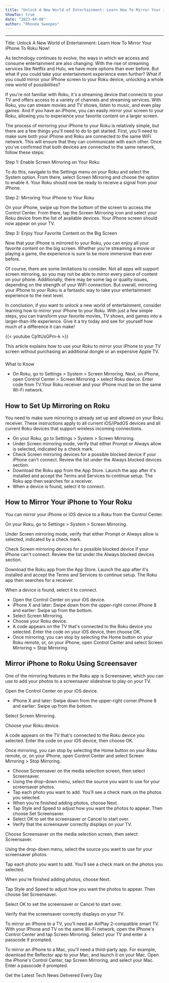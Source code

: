 ```yaml
---
title: "Unlock A New World of Entertainment: Learn How To Mirror Your iPhone To Roku Now!"
ShowToc: true 
date: "2023-04-08"
author: "Rhonda Swoopes"
---
```

*****
Title: Unlock A New World of Entertainment: Learn How To Mirror Your iPhone To Roku Now!

As technology continues to evolve, the ways in which we access and consume entertainment are also changing. With the rise of streaming services like Netflix and Hulu, we have more options than ever before. But what if you could take your entertainment experience even further? What if you could mirror your iPhone screen to your Roku device, unlocking a whole new world of possibilities?

If you're not familiar with Roku, it's a streaming device that connects to your TV and offers access to a variety of channels and streaming services. With Roku, you can stream movies and TV shows, listen to music, and even play games. And if you have an iPhone, you can easily mirror your screen to your Roku, allowing you to experience your favorite content on a larger screen.

The process of mirroring your iPhone to your Roku is relatively simple, but there are a few things you'll need to do to get started. First, you'll need to make sure both your iPhone and Roku are connected to the same WiFi network. This will ensure that they can communicate with each other. Once you've confirmed that both devices are connected to the same network, follow these steps:

Step 1: Enable Screen Mirroring on Your Roku

To do this, navigate to the Settings menu on your Roku and select the System option. From there, select Screen Mirroring and choose the option to enable it. Your Roku should now be ready to receive a signal from your iPhone.

Step 2: Mirroring Your iPhone to Your Roku

On your iPhone, swipe up from the bottom of the screen to access the Control Center. From there, tap the Screen Mirroring icon and select your Roku device from the list of available devices. Your iPhone screen should now appear on your TV.

Step 3: Enjoy Your Favorite Content on the Big Screen

Now that your iPhone is mirrored to your Roku, you can enjoy all your favorite content on the big screen. Whether you're streaming a movie or playing a game, the experience is sure to be more immersive than ever before.

Of course, there are some limitations to consider. Not all apps will support screen mirroring, so you may not be able to mirror every piece of content on your phone. Additionally, there may be some lag or quality issues, depending on the strength of your WiFi connection. But overall, mirroring your iPhone to your Roku is a fantastic way to take your entertainment experience to the next level.

In conclusion, if you want to unlock a new world of entertainment, consider learning how to mirror your iPhone to your Roku. With just a few simple steps, you can transform your favorite movies, TV shows, and games into a larger-than-life experience. Give it a try today and see for yourself how much of a difference it can make!

{{< youtube Cp1tUsGPm-k >}} 




This article explains how to use your Roku to mirror your iPhone to your TV screen without purchasing an additional dongle or an expensive Apple TV.

 
### 
What to Know
 
- On Roku, go to Settings > System > Screen Mirroring. Next, on iPhone, open Control Center > Screen Mirroring > select Roku device. Enter code from TV.Your Roku receiver and your iPhone must be on the same Wi-Fi network.

 
##   How to Set Up Mirroring on Roku  
 

You need to make sure mirroring is already set up and allowed on your Roku receiver. These instructions apply to all current iOS/iPadOS devices and all current Roku devices that support wireless incoming connections.

 
- On your Roku, go to Settings > System > Screen Mirroring.
 - Under Screen mirroring mode, verify that either Prompt or Always allow is selected, indicated by a check mark.
 - Check Screen mirroring devices for a possible blocked device if your iPhone can't connect. Review the list under the Always blocked devices section.
 - Download the Roku app from the App Store. Launch the app after it's installed and accept the Terms and Services to continue setup. The Roku app then searches for a receiver.
 - When a device is found, select it to connect.

 
##   How to Mirror Your iPhone to Your Roku  
 

You can mirror your iPhone or iOS device to a Roku from the Control Center.

 

On your Roku, go to Settings > System > Screen Mirroring.

 

Under Screen mirroring mode, verify that either Prompt or Always allow is selected, indicated by a check mark.

 
Check Screen mirroring devices for a possible blocked device if your iPhone can't connect. Review the list under the Always blocked devices section.
 

Download the Roku app from the App Store. Launch the app after it's installed and accept the Terms and Services to continue setup. The Roku app then searches for a receiver.

 

When a device is found, select it to connect.

 
- Open the Control Center on your iOS device.
 - iPhone X and later: Swipe down from the upper-right corner.iPhone 8 and earlier: Swipe up from the bottom.
 - Select Screen Mirroring.
 - Choose your Roku device.
 - A code appears on the TV that's connected to the Roku device you selected. Enter the code on your iOS device, then choose OK.
 - Once mirroring, you can stop by selecting the Home button on your Roku remote, or, on your iPhone, open Control Center and select Screen Mirroring > Stop Mirroring.

 
##   Mirror iPhone to Roku Using Screensaver  
 

One of the mirroring features in the Roku app is Screensaver, which you can use to add your photos to a screensaver slideshow to play on your TV.

 

Open the Control Center on your iOS device.

 
- iPhone X and later: Swipe down from the upper-right corner.iPhone 8 and earlier: Swipe up from the bottom.

 

Select Screen Mirroring.

 

Choose your Roku device.

 

A code appears on the TV that's connected to the Roku device you selected. Enter the code on your iOS device, then choose OK.

 
Once mirroring, you can stop by selecting the Home button on your Roku remote, or, on your iPhone, open Control Center and select Screen Mirroring > Stop Mirroring.
 
- Choose Screensaver on the media selection screen, then select Screensaver.
 - Using the drop-down menu, select the source you want to use for your screensaver photos.
 - Tap each photo you want to add. You'll see a check mark on the photos you selected.
 - When you're finished adding photos, choose Next.
 - Tap Style and Speed to adjust how you want the photos to appear. Then choose Set Screensaver.
 - Select OK to set the screensaver or Cancel to start over.
 - Verify that the screensaver correctly displays on your TV.

 

Choose Screensaver on the media selection screen, then select Screensaver.

 

Using the drop-down menu, select the source you want to use for your screensaver photos.

 

Tap each photo you want to add. You'll see a check mark on the photos you selected.

 

When you're finished adding photos, choose Next.

 

Tap Style and Speed to adjust how you want the photos to appear. Then choose Set Screensaver.

 

Select OK to set the screensaver or Cancel to start over.

 

Verify that the screensaver correctly displays on your TV.

 
To mirror an iPhone to a TV, you'll need an AirPlay 2-compatible smart TV. With your iPhone and TV on the same Wi-Fi network, open the iPhone's Control Center and tap Screen Mirroring. Select your TV and enter a passcode if prompted.
 
To mirror an iPhone to a Mac, you'll need a third-party app. For example, download the Reflector app to your Mac, and launch it on your Mac. Open the iPhone's Control Center, tap Screen Mirroring, and select your Mac. Enter a passcode if prompted.
 

Get the Latest Tech News Delivered Every Day




